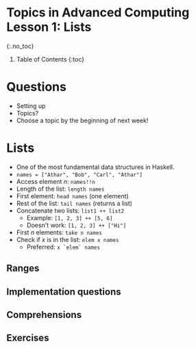 # Topics in Advanced Computing Lesson 1: Lists
{:.no_toc}

1. Table of Contents
{:toc}

# Questions

* Setting up
* Topics?
* Choose a topic by the beginning of next week!

# Lists

* One of the most fundamental data structures in Haskell.
* `names = ["Athar", "Bob", "Carl", "Athar"]`
* Access element $n$: `names!!n`
* Length of the list: `length names`
* First element: `head names` (one element)
* Rest of the list: `tail names` (returns a list)
* Concatenate two lists: `list1 ++ list2`
  * Example: `[1, 2, 3] ++ [5, 6]`
  * Doesn't work: `[1, 2, 3] ++ ["Hi"]`
* First $n$ elements: `take n names`
* Check if $x$ is in the list: `elem x names`
  * Preferred: ``x `elem` names``

## Ranges

## Implementation questions

## Comprehensions

## Exercises
